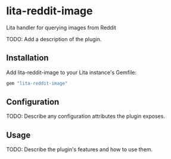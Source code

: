 # lita-reddit-image

Lita handler for querying images from Reddit

TODO: Add a description of the plugin.

## Installation

Add lita-reddit-image to your Lita instance's Gemfile:

``` ruby
gem "lita-reddit-image"
```

## Configuration

TODO: Describe any configuration attributes the plugin exposes.

## Usage

TODO: Describe the plugin's features and how to use them.
